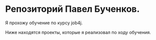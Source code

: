 # Репозиторий Павел Бученков.

Я прохожу обучение по курсу job4j.

Ниже находятся проекты, которые я реализовал по ходу обучения.